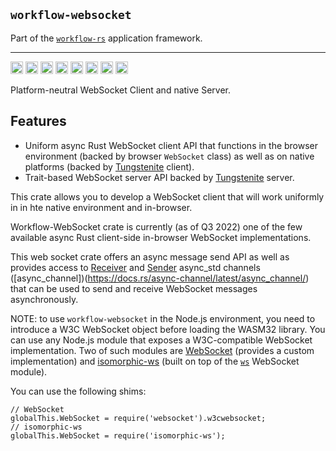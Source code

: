 ## `workflow-websocket`

Part of the [`workflow-rs`](https://github.com/workflow-rs) application framework.

***

[<img alt="github" src="https://img.shields.io/badge/github-workflow--rs/workflow--websocket-8da0cb?style=for-the-badge&labelColor=555555&color=8da0cb&logo=github" height="20">](https://github.com/workflow-rs/workflow-websocket)
[<img alt="crates.io" src="https://img.shields.io/crates/v/workflow-websocket.svg?maxAge=2592000&style=for-the-badge&color=fc8d62&logo=rust" height="20">](https://crates.io/crates/workflow-websocket)
[<img alt="docs.rs" src="https://img.shields.io/badge/docs.rs-workflow--websocket-56c2a5?maxAge=2592000&style=for-the-badge&logo=docs.rs" height="20">](https://docs.rs/workflow-websocket)
<img alt="license" src="https://img.shields.io/crates/l/workflow-websocket.svg?maxAge=2592000&color=6ac&style=for-the-badge&logoColor=fff" height="20">
<img src="https://img.shields.io/badge/platform: client-native-informational?style=for-the-badge&color=50a0f0" height="20">
<img src="https://img.shields.io/badge/platform: client-wasm32/browser -informational?style=for-the-badge&color=50a0f0" height="20">
<img src="https://img.shields.io/badge/platform: client-wasm32/node.js -informational?style=for-the-badge&color=50a0f0" height="20">
<img src="https://img.shields.io/badge/platform: server-native-informational?style=for-the-badge&color=50a0f0" height="20">

Platform-neutral WebSocket Client and native Server.

## Features

* Uniform async Rust WebSocket client API that functions in the browser environment (backed by browser `WebSocket` class) as well as on native platforms (backed by [Tungstenite](https://crates.io/crates/async-tungstenite) client).
* Trait-based WebSocket server API backed by [Tungstenite](https://crates.io/crates/async-tungstenite) server.

This crate allows you to develop a WebSocket client that will work uniformly in in hte native environment and in-browser.

Workflow-WebSocket crate is currently (as of Q3 2022) one of the few available async Rust client-side in-browser WebSocket implementations.

This web socket crate offers an async message send API as well as provides access to [Receiver](https://docs.rs/async-channel/latest/async_channel/struct.Receiver.html) and [Sender](https://docs.rs/async-channel/latest/async_channel/struct.Sender.html) async_std channels ([async_channel])(https://docs.rs/async-channel/latest/async_channel/) that can be used to send and receive WebSocket messages asynchronously.

NOTE: to use `workflow-websocket` in the Node.js environment, you need to introduce a W3C WebSocket object before loading the WASM32 library.
You can use any Node.js module that exposes a W3C-compatible WebSocket implementation. Two of such modules are [WebSocket](https://www.npmjs.com/package/websocket) (provides a custom implementation) and [isomorphic-ws](https://www.npmjs.com/package/isomorphic-ws) (built on top of the [`ws`](https://www.npmjs.com/package/ws) WebSocket module).

You can use the following shims:
```
// WebSocket
globalThis.WebSocket = require('websocket').w3cwebsocket;
// isomorphic-ws
globalThis.WebSocket = require('isomorphic-ws');
```
